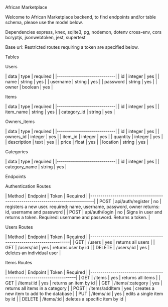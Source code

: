 African Marketplace 

Welcome to African Marketplace backend, to find endpoints and/or table schema, please use the model below.

Dependencies
express, knex, sqlite3, pg, nodemon, dotenv cross-env, cors
bcryptjs, jsonwebtoken, jest, supertest

Base url: 
Restricted routes requiring a token are specified below.

Tables 


Users

| data | type | required |
|-----------------------------|
| id | integer | yes |
| name | string | yes |
| username | string | yes |
| password | string | yes |
| owner | boolean | yes |


Items

| data | type | required |
|-----------------------------|
| id | integer | yes |
| item_name | string | yes |
| category_id | string | yes |


Owners_items

| data | type | required |
|-----------------------------|
| id | integer | yes |
| owners_id | integer | yes |
| item_id | integer | yes |
| quantity | integer | yes |
| description | text | yes |
| price | float | yes |
| location | string | yes |


Categories

| data | type | required |
|-----------------------------|
| id | integer | yes |
| category_name | string | yes |


Endpoints

Authentication Routes

| Method | Endpoint | Token | Required |
|--------------------------------------------------------------------------------|
| POST | api/auth/register | no | registers a new user. 
                                  required: name, username, password, owner
                                  returns: id, username and password |
| POST | api/auth/login | no |  Signs in user and returns a token.
                                Required: username and password.
                                Returns a token. |


Users Routes

| Method | Endpoint | Token | Required |
|--------------------------------------------------------------------|
| GET | /users | yes | returns all users |
| GET | /users/:id | yes | returns user by id |
| DELETE | /users/:id | yes | deletes an individual user |


Items Routes

| Method | Endpoint | Token | Required |
|-----------------------------------------------------------------------|
| GET | /items | yes | returns all items |
| GET | /items/:id | yes | returns an item by id |
| GET | /items/:category | yes | returns all items in a category |
| POST | /items/addItem | yes | creates a new item to add to the database |
| PUT | /items/:id | yes | edits a single item by id |
| DELETE | /items/:id | deletes a specific item by id |
